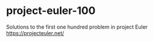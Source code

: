 # project-euler-100
Solutions to the first one hundred problem in project Euler https://projecteuler.net/
